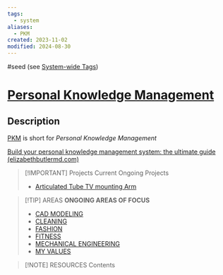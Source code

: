 ```yaml
---
tags:
  - system
aliases:
  - PKM
created: 2023-11-02
modified: 2024-08-30
---
```

#seed  (see [System-wide Tags](../../3RESOURCES/STANDARDS/System-wide%20Tags.md))
# [Personal Knowledge Management](.md)
## Description
[PKM](.md) is short for *Personal Knowledge Management*

[Build your personal knowledge management system: the ultimate guide (elizabethbutlermd.com)](https://elizabethbutlermd.com/personal-knowledge-management/)


> [!IMPORTANT] Projects
> Current Ongoing Projects
> - [Articulated Tube TV mounting Arm](../../1PROJECTS/Articulated%20TV%20mounting%20Arm%20Drawings.md)


> [!TIP] AREAS
> **ONGOING AREAS OF FOCUS**
> - [CAD MODELING](../../../2AREAS/CAD%20MODELING/CAD%20Modeling.md)
> - [CLEANING](../../../2AREAS/CLEANING/Cleaning%20MOC.md)
> - [FASHION](../../../2AREAS/FASHION/My%20Capsule%20Wardrobe%20-%20Fall%202023.md)
> - [FITNESS](../../../2AREAS/FITNESS/Fitness%20Pyramid.md)
> - [MECHANICAL ENGINEERING](../MECHANICAL%20ENGINEERING/Mechanical%20Engineering%20MOC.md)
> - [MY VALUES](../../../2AREAS/PERSONAL%20DEVELOPMENT/Values.md)


> [!NOTE] RESOURCES
> Contents
